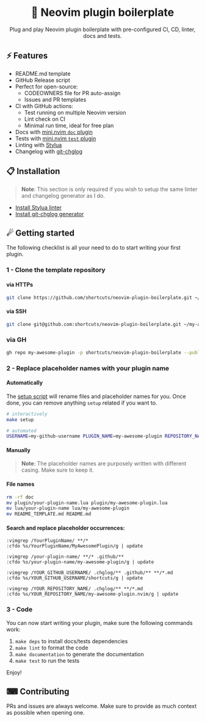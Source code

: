 <p align="center">
  <h1 align="center">🔌  Neovim plugin boilerplate</h2>
</p>

<p align="center">
    Plug and play Neovim plugin boilerplate with pre-configured CI, CD, linter, docs and tests.
</p>

## ⚡️ Features

- README.md template
- GitHub Release script
- Perfect for open-source:
  - CODEOWNERS file for PR auto-assign
  - Issues and PR templates
- CI with GitHub actions:
  - Test running on multiple Neovim version
  - Lint check on CI
  - Minimal run time, ideal for free plan
- Docs with [mini.nvim `doc` plugin](https://github.com/echasnovski/mini.nvim/blob/main/lua/mini/doc.lua)
- Tests with [mini.nvim `test` plugin](https://github.com/echasnovski/mini.nvim/blob/main/lua/mini/test.lua)
- Linting with [Stylua](https://github.com/JohnnyMorganz/StyLua)
- Changelog with [git-chglog](https://github.com/git-chglog/git-chglog)

## 📋 Installation

> **Note**:
> This section is only required if you wish to setup the same linter and changelog generator as I do.

- [Install Stylua linter](https://github.com/JohnnyMorganz/StyLua#installation)
- [Install git-chglog generator](https://github.com/git-chglog/git-chglog)

## ☄ Getting started

The following checklist is all your need to do to start writing your first plugin.

### 1 - Clone the template repository

#### via HTTPs

```sh
git clone https://github.com/shortcuts/neovim-plugin-boilerplate.git ~/my-awesome-plugin.nvim
```

#### via SSH

```sh
git clone git@github.com:shortcuts/neovim-plugin-boilerplate.git ~/my-awesome-plugin.nvim
```

### via GH
```sh
gh repo my-awesome-plugin -p shortcuts/neovim-plugin-boilerplate --public
```

### 2 - Replace placeholder names with your plugin name

#### Automatically

The [setup script](https://github.com/shortcuts/neovim-plugin-boilerplate/blob/main/scripts/setup.sh) will rename files and placeholder names for you. Once done, you can remove anything `setup` related if you want to.

```sh
# interactively
make setup

# automated
USERNAME=my-github-username PLUGIN_NAME=my-awesome-plugin REPOSITORY_NAME=my-awesome-plugin.nvim make setup
```

#### Manually

> **Note**:
> The placeholder names are purposely written with different casing. Make sure to keep it.

#### File names

```sh
rm -rf doc
mv plugin/your-plugin-name.lua plugin/my-awesome-plugin.lua
mv lua/your-plugin-name lua/my-awesome-plugin
mv README_TEMPLATE.md README.md 

```

#### Search and replace placeholder occurrences:

```vim
:vimgrep /YourPluginName/ **/*
:cfdo %s/YourPluginName/MyAwesomePlugin/g | update

:vimgrep /your-plugin-name/ **/* .github/**
:cfdo %s/your-plugin-name/my-awesome-plugin/g | update

:vimgrep /YOUR_GITHUB_USERNAME/ .chglog/** .github/** **/*.md
:cfdo %s/YOUR_GITHUB_USERNAME/shortcuts/g | update

:vimgrep /YOUR_REPOSITORY_NAME/ .chglog/** **/*.md
:cfdo %s/YOUR_REPOSITORY_NAME/my-awesome-plugin.nvim/g | update
```

### 3 - Code

You can now start writing your plugin, make sure the following commands work:
1. `make deps` to install docs/tests dependencies
2. `make lint` to format the code
3. `make documentation` to generate the documentation
4. `make test` to run the tests

Enjoy!

## ⌨ Contributing

PRs and issues are always welcome. Make sure to provide as much context as possible when opening one.
